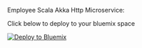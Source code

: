 Employee Scala Akka Http Microservice:

Click below to deploy to your bluemix space

[![Deploy to Bluemix](https://bluemix.net/deploy/button.png)](https://bluemix.net/deploy?repository=https://github.ibm.com/amikarir/EmplyeeRestService.git)


